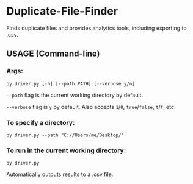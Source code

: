 # Duplicate-File-Finder
Finds duplicate files and provides analytics tools, including exporting to .csv.

## USAGE (Command-line)
### Args:
`py driver.py [-h] [--path PATH] [--verbose y/n]`

`--path` flag is the current working directory by default.

`--verbose` flag is `y` by default. Also accepts `1`/`0`, `true`/`false`, `t`/`f`, etc.

### To specify a directory:
`py driver.py --path "C://Users/me/Desktop/"`

### To run in the current working directory:
`py driver.py`


Automatically outputs results to a .csv file.
